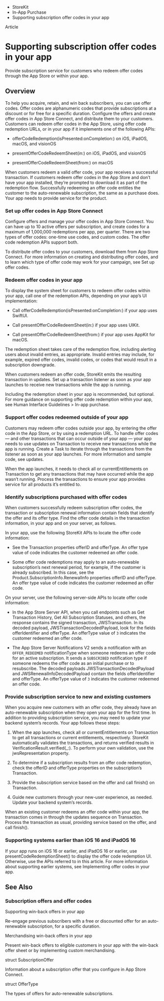 

- StoreKit
- In-App Purchase
-  Supporting subscription offer codes in your app 

Article

# Supporting subscription offer codes in your app

Provide subscription service for customers who redeem offer codes through the App Store or within your app.

## Overview

To help you acquire, retain, and win back subscribers, you can use offer codes. Offer codes are alphanumeric codes that provide subscriptions at a discount or for free for a specific duration. Configure the offers and create offer codes in App Store Connect, and distribute them to your customers. Customers can redeem offer codes in the App Store, using offer code redemption URLs, or in your app if it implements one of the following APIs:

- offerCodeRedemption(isPresented:onCompletion:) on iOS, iPadOS, macOS, and visionOS

- presentOfferCodeRedeemSheet(in:) on iOS, iPadOS, and visionOS

- presentOfferCodeRedeemSheet(from:) on macOS

When customers redeem a valid offer code, your app receives a successful transaction. If customers redeem offer codes in the App Store and don’t have your app installed, they’re prompted to download it as part of the redemption flow. Successfully redeeming an offer code entitles the customer to the auto-renewable subscription, the same as a purchase does. Your app needs to provide service for the product.

### Set up offer codes in App Store Connect

Configure offers and manage your offer codes in App Store Connect. You can have up to 10 active offers per subscription, and create codes for a maximum of 1,000,000 redemptions per app, per quarter. There are two types of offer codes: one-time use codes, and custom codes. The offer code redemption APIs support both.

To distribute offer codes to your customers, download them from App Store Connect. For more information on creating and distributing offer codes, and to learn which type of offer code may work for your campaign, see Set up offer codes.

### Redeem offer codes in your app

To display the system sheet for customers to redeem offer codes within your app, call one of the redemption APIs, depending on your app’s UI implementation:

- Call offerCodeRedemption(isPresented:onCompletion:) if your app uses SwiftUI.

- Call presentOfferCodeRedeemSheet(in:) if your app uses UIKit.

- Call presentOfferCodeRedeemSheet(from:) if your app uses AppKit for macOS.

The redemption sheet takes care of the redemption flow, including alerting users about invalid entries, as appropriate. Invalid entries may include, for example, expired offer codes, invalid codes, or codes that would result in a subscription downgrade.

When customers redeem an offer code, StoreKit emits the resulting transaction in updates. Set up a transaction listener as soon as your app launches to receive new transactions while the app is running.

Including the redemption sheet in your app is recommended, but optional. For more guidance on supporting offer code redemption within your app, see Human Interface Guidelines \> In-app purchase.

### Support offer codes redeemed outside of your app

Customers may redeem offer codes outside your app, by entering the offer code in the App Store, or by using a redemption URL. To handle offer codes — and other transactions that can occur outside of your app — your app needs to use updates on Transaction to receive new transactions while the app is running. Create a Task to iterate through the transactions from the listener as soon as your app launches. For more information and sample code, see updates.

When the app launches, it needs to check all or currentEntitlements on Transaction to get any transactions that may have occurred while the app wasn’t running. Process the transactions to ensure your app provides service for all products it’s entitled to.

### Identify subscriptions purchased with offer codes

When customers successfully redeem subscription offer codes, the transaction or subscription renewal information contain fields that identify the offer and its offer type. Find the offer code details in the transaction information, in your app and on your server, as follows.

In your app, use the following StoreKit APIs to locate the offer code information:

- See the Transaction properties offerID and offerType. An offer type value of code indicates the customer redeemed an offer code.

- Some offer code redemptions may apply to an auto-renewable subscription’s next renewal period, for example, if the customer is already subscribed. In this case, see the Product.SubscriptionInfo.RenewalInfo properties offerID and offerType. An offer type value of code indicates the customer redeemed an offer code.

On your server, use the following server-side APIs to locate offer code information:

- In the App Store Server API, when you call endpoints such as Get Transaction History, Get All Subscription Statuses, and others, the response contains the signed transaction, JWSTransaction. In its decoded payload, JWSTransactionDecodedPayload, look for the fields offerIdentifier and offerType. An offerType value of `3` indicates the customer redeemed an offer code.

- The App Store Server Notifications V2 sends a notification with an `OFFER_REDEEMED` notificationType when someone redeems an offer code for an active subscription. It sends a `SUBSCRIBED` notification type if someone redeems the offer code as an initial purchase or to resubscribe. The decoded payloads JWSTransactionDecodedPayload and JWSRenewalInfoDecodedPayload contain the fields offerIdentifier and offerType. An offerType value of `3` indicates the customer redeemed an offer code.

### Provide subscription service to new and existing customers

When you acquire new customers with an offer code, they already have an auto-renewable subscription when they open your app for the first time. In addition to providing subscription service, you may need to update your backend system’s records. Your app follows these steps:

1.  When the app launches, check all or currentEntitlements on Transaction to get all transactions or current entitlements, respectively. StoreKit automatically validates the transactions, and returns verified results in VerificationResult.verified(_:). To perform your own validation, use the jwsRepresentation property.

2.  To determine if a subscription results from an offer code redemption, check the offerID and offerType properties on the subscription’s Transaction.

3.  Provide the subscription service based on the offer and call finish() on Transaction.

4.  Guide new customers through your new-user experience, as needed. Update your backend system’s records.

When an existing customer redeems an offer code within your app, the transaction comes in through the updates sequence on Transaction. Process the transaction as usual, providing service based on the offer, and call finish().

### Supporting systems earlier than iOS 16 and iPadOS 16

If your app runs on iOS 16 or earlier, and iPadOS 16 or earlier, use presentCodeRedemptionSheet() to display the offer code redemption UI. Otherwise, use the APIs referred to in this article. For more information about supporting earlier systems, see Implementing offer codes in your app.

## See Also

### Subscription offers and offer codes

Supporting win-back offers in your app

Re-engage previous subscribers with a free or discounted offer for an auto-renewable subscription, for a specific duration.

Merchandising win-back offers in your app

Present win-back offers to eligible customers in your app with the win-back offer sheet or by implementing custom merchandising.

struct SubscriptionOffer

Information about a subscription offer that you configure in App Store Connect.

struct OfferType

The types of offers for auto-renewable subscriptions.

